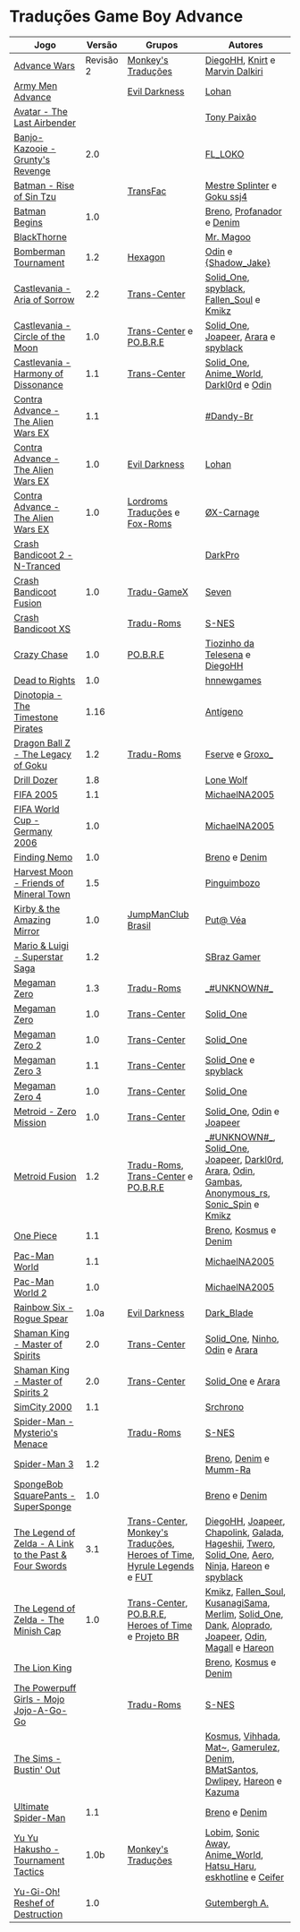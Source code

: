 # Traduções Game Boy Advance

| Jogo | Versão | Grupos | Autores |
| ----------- | ----------- | ----------- | ----------- |
| [Advance Wars](advance-wars_diegohh-knirt-marvin-dalkiri/) | Revisão 2 | [Monkey's Traduções](../../grupos/monkeys-traducoes/) | [DiegoHH](../../autores/diegohh/), [Knirt](../../autores/knirt/) e [Marvin Dalkiri](../../autores/marvin-dalkiri/) |
| [Army Men Advance](army-men-advance_lohan/) |  | [Evil Darkness](../../grupos/evil-darkness/) | [Lohan](../../autores/lohan/) |
| [Avatar - The Last Airbender](avatar-the-last-airbender_tony-paixao/) |  |  | [Tony Paixão](../../autores/tony-paixao/) |
| [Banjo-Kazooie - Grunty's Revenge](banjo-kazooie-gruntys-revenge_fl_loko/) | 2.0 |  | [FL\_LOKO](../../autores/fl_loko/) |
| [Batman - Rise of Sin Tzu](batman-rise-of-sin-tzu_mestre-splinter-goku-ssj4/) |  | [TransFac](../../grupos/transfac/) | [Mestre Splinter](../../autores/mestre-splinter/) e [Goku ssj4](../../autores/goku-ssj4/) |
| [Batman Begins](batman-begins_breno-profanador-denim/) | 1.0 |  | [Breno](../../autores/breno/), [Profanador](../../autores/profanador/) e [Denim](../../autores/denim/) |
| [BlackThorne](blackthorne_mr-magoo/) |  |  | [Mr\. Magoo](../../autores/mr-magoo/) |
| [Bomberman Tournament](bomberman-tournament_odin-shadow_jake/) | 1.2 | [Hexagon](../../grupos/hexagon/) | [Odin](../../autores/odin/) e [\{Shadow\_Jake\}](../../autores/shadow_jake/) |
| [Castlevania - Aria of Sorrow](castlevania-aria-of-sorrow_solid_one-et-al/) | 2.2 | [Trans\-Center](../../grupos/trans-center/) | [Solid\_One](../../autores/solid_one/), [spyblack](../../autores/spyblack/), [Fallen\_Soul](../../autores/fallen_soul/) e [Kmikz](../../autores/kmikz/) |
| [Castlevania - Circle of the Moon](castlevania-circle-of-the-moon_solid_one-et-al/) | 1.0 | [Trans\-Center](../../grupos/trans-center/) e [PO\.B\.R\.E](../../grupos/pobre/) | [Solid\_One](../../autores/solid_one/), [Joapeer](../../autores/joapeer/), [Arara](../../autores/arara/) e [spyblack](../../autores/spyblack/) |
| [Castlevania - Harmony of Dissonance](castlevania-harmony-of-dissonance_solid_one-et-al/) | 1.1 | [Trans\-Center](../../grupos/trans-center/) | [Solid\_One](../../autores/solid_one/), [Anime\_World](../../autores/anime_world/), [Darkl0rd](../../autores/darkl0rd/) e [Odin](../../autores/odin/) |
| [Contra Advance - The Alien Wars EX](contra-advance-the-alien-wars-ex_dandy-br/) | 1.1 |  | [\#Dandy\-Br](../../autores/dandy-br/) |
| [Contra Advance - The Alien Wars EX](contra-advance-the-alien-wars-ex_lohan/) | 1.0 | [Evil Darkness](../../grupos/evil-darkness/) | [Lohan](../../autores/lohan/) |
| [Contra Advance - The Alien Wars EX](contra-advance-the-alien-wars-ex_x-carnage/) | 1.0 | [Lordroms Traduções](../../grupos/lordroms-traducoes/) e [Fox\-Roms](../../grupos/fox-roms/) | [ØX\-Carnage](../../autores/x-carnage/) |
| [Crash Bandicoot 2 - N-Tranced](crash-bandicoot-2-n-tranced_darkpro/) |  |  | [DarkPro](../../autores/darkpro/) |
| [Crash Bandicoot Fusion](crash-bandicoot-fusion_seven/) | 1.0 | [Tradu\-GameX](../../grupos/tradu-gamex/) | [Seven](../../autores/seven/) |
| [Crash Bandicoot XS](crash-bandicoot-xs_s-nes/) |  | [Tradu\-Roms](../../grupos/tradu-roms/) | [S\-NES](../../autores/s-nes/) |
| [Crazy Chase](crazy-chase_tiozinho-da-telesena-diegohh/) | 1.0 | [PO\.B\.R\.E](../../grupos/pobre/) | [Tiozinho da Telesena](../../autores/tiozinho-da-telesena/) e [DiegoHH](../../autores/diegohh/) |
| [Dead to Rights](dead-to-rights_hnnewgames/) | 1.0 |  | [hnnewgames](../../autores/hnnewgames/) |
| [Dinotopia - The Timestone Pirates](dinotopia-the-timestone-pirates_antigeno/) | 1.16 |  | [Antígeno](../../autores/antigeno/) |
| [Dragon Ball Z - The Legacy of Goku](dragon-ball-z-the-legacy-of-goku_fserve-groxo/) | 1.2 | [Tradu\-Roms](../../grupos/tradu-roms/) | [Fserve](../../autores/fserve/) e [Groxo\_](../../autores/groxo/) |
| [Drill Dozer](drill-dozer_lone-wolf/) | 1.8 |  | [Lone Wolf](../../autores/lone-wolf/) |
| [FIFA 2005](fifa-2005_michaelna2005/) | 1.1 |  | [MichaelNA2005](../../autores/michaelna2005/) |
| [FIFA World Cup - Germany 2006](fifa-world-cup-germany-2006_michaelna2005/) | 1.0 |  | [MichaelNA2005](../../autores/michaelna2005/) |
| [Finding Nemo](finding-nemo_breno-denim/) | 1.0 |  | [Breno](../../autores/breno/) e [Denim](../../autores/denim/) |
| [Harvest Moon - Friends of Mineral Town](harvest-moon-friends-of-mineral-town_pinguimbozo/) | 1.5 |  | [Pinguimbozo](../../autores/pinguimbozo/) |
| [Kirby &amp; the Amazing Mirror](kirby-the-amazing-mirror_put-vea/) | 1.0 | [JumpManClub Brasil](../../grupos/jumpmanclub-brasil/) | [Put@ Véa](../../autores/put-vea/) |
| [Mario &amp; Luigi - Superstar Saga](mario-luigi-superstar-saga_sbraz-gamer/) | 1.2 |  | [SBraz Gamer](../../autores/sbraz-gamer/) |
| [Megaman Zero](megaman-zero__unknown/) | 1.3 | [Tradu\-Roms](../../grupos/tradu-roms/) | [\_\#UNKNOWN\#\_](../../autores/unknown/) |
| [Megaman Zero](megaman-zero_solid_one/) | 1.0 | [Trans\-Center](../../grupos/trans-center/) | [Solid\_One](../../autores/solid_one/) |
| [Megaman Zero 2](megaman-zero-2_solid_one/) | 1.0 | [Trans\-Center](../../grupos/trans-center/) | [Solid\_One](../../autores/solid_one/) |
| [Megaman Zero 3](megaman-zero-3_solid_one-spyblack/) | 1.1 | [Trans\-Center](../../grupos/trans-center/) | [Solid\_One](../../autores/solid_one/) e [spyblack](../../autores/spyblack/) |
| [Megaman Zero 4](megaman-zero-4_solid_one/) | 1.0 | [Trans\-Center](../../grupos/trans-center/) | [Solid\_One](../../autores/solid_one/) |
| [Metroid - Zero Mission](metroid-zero-mission_solid_one-odin-joapeer/) | 1.0 | [Trans\-Center](../../grupos/trans-center/) | [Solid\_One](../../autores/solid_one/), [Odin](../../autores/odin/) e [Joapeer](../../autores/joapeer/) |
| [Metroid Fusion](metroid-fusion__unknown_-et-al/) | 1.2 | [Tradu\-Roms](../../grupos/tradu-roms/), [Trans\-Center](../../grupos/trans-center/) e [PO\.B\.R\.E](../../grupos/pobre/) | [\_\#UNKNOWN\#\_](../../autores/unknown/), [Solid\_One](../../autores/solid_one/), [Joapeer](../../autores/joapeer/), [Darkl0rd](../../autores/darkl0rd/), [Arara](../../autores/arara/), [Odin](../../autores/odin/), [Gambas](../../autores/gambas/), [Anonymous\_rs](../../autores/anonymous_rs/), [Sonic\_Spin](../../autores/sonic_spin/) e [Kmikz](../../autores/kmikz/) |
| [One Piece](one-piece_breno-kosmus-denim/) | 1.1 |  | [Breno](../../autores/breno/), [Kosmus](../../autores/kosmus/) e [Denim](../../autores/denim/) |
| [Pac-Man World](pac-man-world_michaelna2005/) | 1.1 |  | [MichaelNA2005](../../autores/michaelna2005/) |
| [Pac-Man World 2](pac-man-world-2_michaelna2005/) | 1.0 |  | [MichaelNA2005](../../autores/michaelna2005/) |
| [Rainbow Six - Rogue Spear](rainbow-six-rogue-spear_dark_blade/) | 1.0a | [Evil Darkness](../../grupos/evil-darkness/) | [Dark\_Blade](../../autores/dark_blade/) |
| [Shaman King - Master of Spirits](shaman-king-master-of-spirits_solid_one-et-al/) | 2.0 | [Trans\-Center](../../grupos/trans-center/) | [Solid\_One](../../autores/solid_one/), [Ninho](../../autores/ninho/), [Odin](../../autores/odin/) e [Arara](../../autores/arara/) |
| [Shaman King - Master of Spirits 2](shaman-king-master-of-spirits-2_solid_one-arara/) | 2.0 | [Trans\-Center](../../grupos/trans-center/) | [Solid\_One](../../autores/solid_one/) e [Arara](../../autores/arara/) |
| [SimCity 2000](simcity-2000_srchrono/) | 1.1 |  | [Srchrono](../../autores/srchrono/) |
| [Spider-Man - Mysterio's Menace](spider-man-mysterios-menace_s-nes/) |  | [Tradu\-Roms](../../grupos/tradu-roms/) | [S\-NES](../../autores/s-nes/) |
| [Spider-Man 3](spider-man-3_breno-denim-mumm-ra/) | 1.2 |  | [Breno](../../autores/breno/), [Denim](../../autores/denim/) e [Mumm\-Ra](../../autores/mumm-ra/) |
| [SpongeBob SquarePants - SuperSponge](spongebob-squarepants-supersponge_breno-denim/) | 1.0 |  | [Breno](../../autores/breno/) e [Denim](../../autores/denim/) |
| [The Legend of Zelda - A Link to the Past &amp; Four Swords](the-legend-of-zelda-a-link-to-the-past-four-swords_diegohh-et-al/) | 3.1 | [Trans\-Center](../../grupos/trans-center/), [Monkey's Traduções](../../grupos/monkeys-traducoes/), [Heroes of Time](../../grupos/heroes-of-time/), [Hyrule Legends](../../grupos/hyrule-legends/) e [FUT](../../grupos/fut/) | [DiegoHH](../../autores/diegohh/), [Joapeer](../../autores/joapeer/), [Chapolink](../../autores/chapolink/), [Galada](../../autores/galada/), [Hageshii](../../autores/hageshii/), [Twero](../../autores/twero/), [Solid\_One](../../autores/solid_one/), [Aero](../../autores/aero/), [Ninja](../../autores/ninja/), [Hareon](../../autores/hareon/) e [spyblack](../../autores/spyblack/) |
| [The Legend of Zelda - The Minish Cap](the-legend-of-zelda-the-minish-cap_kmikz-et-al/) | 1.0 | [Trans\-Center](../../grupos/trans-center/), [PO\.B\.R\.E](../../grupos/pobre/), [Heroes of Time](../../grupos/heroes-of-time/) e [Projeto BR](../../grupos/projeto-br/) | [Kmikz](../../autores/kmikz/), [Fallen\_Soul](../../autores/fallen_soul/), [KusanagiSama](../../autores/kusanagisama/), [Merlim](../../autores/merlim/), [Solid\_One](../../autores/solid_one/), [Dank](../../autores/dank/), [Aloprado](../../autores/aloprado/), [Joapeer](../../autores/joapeer/), [Odin](../../autores/odin/), [Magall](../../autores/magall/) e [Hareon](../../autores/hareon/) |
| [The Lion King](the-lion-king_breno-kosmus-denim/) |  |  | [Breno](../../autores/breno/), [Kosmus](../../autores/kosmus/) e [Denim](../../autores/denim/) |
| [The Powerpuff Girls - Mojo Jojo-A-Go-Go](the-powerpuff-girls-mojo-jojo-a-go-go_s-nes/) |  | [Tradu\-Roms](../../grupos/tradu-roms/) | [S\-NES](../../autores/s-nes/) |
| [The Sims - Bustin' Out](the-sims-bustin-out_kosmus-et-al/) |  |  | [Kosmus](../../autores/kosmus/), [Vihhada](../../autores/vihhada/), [Mat~](../../autores/mat/), [Gamerulez](../../autores/gamerulez/), [Denim](../../autores/denim/), [BMatSantos](../../autores/bmatsantos/), [Dwlipey](../../autores/dwlipey/), [Hareon](../../autores/hareon/) e [Kazuma](../../autores/kazuma/) |
| [Ultimate Spider-Man](ultimate-spider-man_breno-denim/) | 1.1 |  | [Breno](../../autores/breno/) e [Denim](../../autores/denim/) |
| [Yu Yu Hakusho - Tournament Tactics](yu-yu-hakusho-tournament-tactics_lobim-et-al/) | 1.0b | [Monkey's Traduções](../../grupos/monkeys-traducoes/) | [Lobim](../../autores/lobim/), [Sonic Away](../../autores/sonic-away/), [Anime\_World](../../autores/anime_world/), [Hatsu\_Haru](../../autores/hatsu_haru/), [eskhotline](../../autores/eskhotline/) e [Ceifer](../../autores/ceifer/) |
| [Yu-Gi-Oh! Reshef of Destruction](yu-gi-oh-reshef-of-destruction_gutembergh-a/) | 1.0 |  | [Gutembergh A\.](../../autores/gutembergh-a/) |